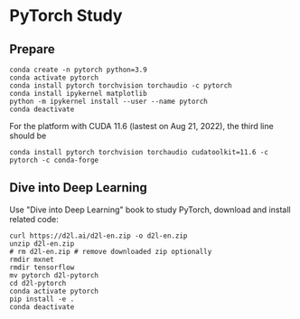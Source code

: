 # PyTorch Study

## Prepare

```shell
conda create -n pytorch python=3.9
conda activate pytorch
conda install pytorch torchvision torchaudio -c pytorch
conda install ipykernel matplotlib
python -m ipykernel install --user --name pytorch
conda deactivate
```

For the platform with CUDA 11.6 (lastest on Aug 21, 2022),
the third line should be

```shell
conda install pytorch torchvision torchaudio cudatoolkit=11.6 -c pytorch -c conda-forge
```

## Dive into Deep Learning

Use "Dive into Deep Learning" book to study PyTorch, download and install
related code:

```shell
curl https://d2l.ai/d2l-en.zip -o d2l-en.zip
unzip d2l-en.zip
# rm d2l-en.zip # remove downloaded zip optionally
rmdir mxnet
rmdir tensorflow
mv pytorch d2l-pytorch
cd d2l-pytorch
conda activate pytorch
pip install -e .
conda deactivate
```

